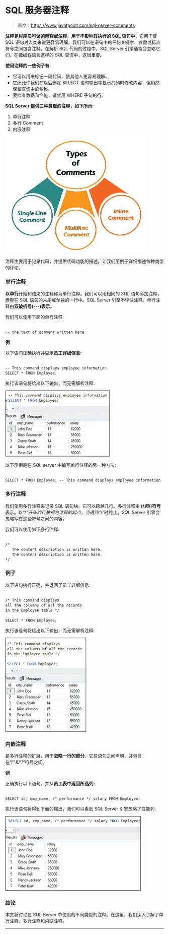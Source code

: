 # SQL 服务器注释

> 原文：<https://www.javatpoint.com/sql-server-comments>

**注释是程序员可读的解释或注释，用于不影响其执行的 SQL 语句中**。它用于使 SQL 语句对人类来说更容易理解。我们可以在语句中的任何关键字、参数或标点符号之间包含注释。在解析 SQL 代码的过程中，SQL Server 引擎通常会忽略它们。在像编程语言这样的 SQL 查询中，这很重要。

**使用注释的一些例子有:**

*   它可以用来标记一段代码，使其他人更容易理解。
*   它还允许我们在以后删除 SELECT 语句输出中显示的列时修改内容，但仍然保留查询中的名称。
*   要检查数据和性能，请禁用 WHERE 子句的行。

**SQL Server 提供三种类型的注释，如下所示:**

1.  单行注释
2.  多行 Comment
3.  内嵌注释

![SQL Server Comments](img/1a24c17aaa3c47f4e32cd403e89af182.png)

注释主要用于记录代码，并提供代码功能的描述。让我们用例子详细描述每种类型的评论。

### 单行注释

**以单行**开始和结束的注释称为单行注释。我们可以用相同的 SQL 语句添加注释，嵌套在 SQL 语句的末尾或单独的一行中。SQL Server 引擎不评估注释。单行注释由**双破折号(---)表示**。

我们可以使用下面的单行注释:

```

-- the text of comment written here

```

**例**

以下语句正确执行并显示**员工详细信息:**

```

-- This command displays employee information
SELECT * FROM Employee;

```

执行该语句将给出以下输出，而无需解析注释:

![SQL Server Comments](img/f11914675f19a4767d9add7988d3eec7.png)

以下示例是在 SQL server 中编写单行注释的另一种方法:

```

SELECT * FROM Employee; -- This command displays employee information

```

### 多行注释

我们使用多行注释来记录 SQL 语句块。它可以跨越几行。多行注释由 **(/*和*/)符号**表示。以“/*”开头的行被视为注释的起点，当遇到“*/”时终止。SQL Server 引擎会忽略写在这些符号之间的内容。

我们可以使用如下多行注释:

```

/*   
   The content description is written here.   
   The content description is written here.  
*/

```

### 例子

以下语句执行正确，并返回了员工详细信息:

```

/* This command displays 
all the columns of all the records 
in the Employee table */  

SELECT * FROM Employee;

```

执行该语句将给出以下输出，而无需解析注释:

![SQL Server Comments](img/1b255496a52234ea03537fb9bb22e092.png)

### 内嵌注释

是多行注释的扩展，用于**忽略一行的部分**。它在语句之间声明，并包含在“/*”和“*/”符号之间。

**例**

正确执行以下语句，并从**员工表中返回所选列:**

```

SELECT id, emp_name, /* performance */ salary FROM Employee;

```

执行该语句将得到下面的输出，我们可以看到 SQL Server 引擎忽略了性能列:

![SQL Server Comments](img/50dfca431ad2902cf47489cf21136b4e.png)

### 结论

本文将讨论在 SQL Server 中使用的不同类型的注释。在这里，我们深入了解了单行注释、多行注释和内联注释。

* * *